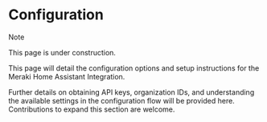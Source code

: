 # Configuration

> [!NOTE]
> This page is under construction.

This page will detail the configuration options and setup instructions for the Meraki Home Assistant Integration.

Further details on obtaining API keys, organization IDs, and understanding the available settings in the configuration flow will be provided here. Contributions to expand this section are welcome.
